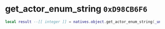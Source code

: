 # get_actor_enum_string `0xD98CB6F6`

```lua
local result --[[ integer ]] = natives.object.get_actor_enum_string(_unk0 --[[ integer ]])
```